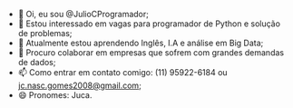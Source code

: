 - 👋 Oi, eu sou @JulioCProgramador;
- 👀 Estou interessado em vagas para programador de Python e solução de problemas;
- 🌱 Atualmente estou aprendendo Inglês, I.A e análise em Big Data;
- 💞️ Procuro colaborar em empresas que sofrem com grandes demandas de dados;
- 📫 Como entrar em contato comigo: (11) 95922-6184 ou jc.nasc.gomes2008@gmail.com;
- 😄 Pronomes: Juca.


<!---
JulioCProgramador/JulioCProgramador é um repositório ✨ especial ✨ porque seu `README.md` (este arquivo) aparece no seu perfil do GitHub.
Você pode clicar no link Visualizar para ver suas alterações.
--->
